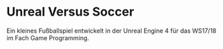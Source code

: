 # Unreal Versus Soccer
Ein kleines Fußballspiel entwickelt in der Unreal Engine 4 für das WS17/18 im Fach Game Programming.
